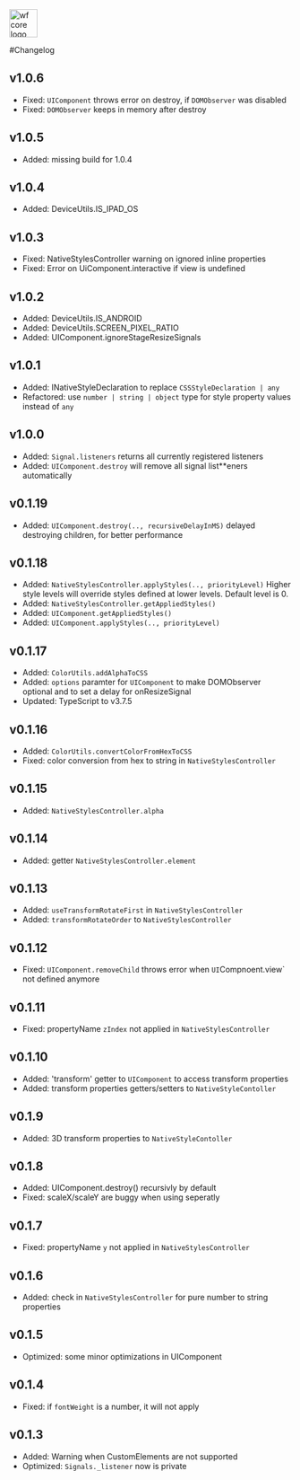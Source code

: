 <img src="https://webfruits.io/assets/wf-small-core-logo.svg" alt="wf core logo" height="50px">

#Changelog

## v1.0.6
* Fixed: `UIComponent` throws error on destroy, if `DOMObserver` was disabled
* Fixed: `DOMObserver` keeps in memory after destroy

## v1.0.5
* Added: missing build for 1.0.4

## v1.0.4
* Added: DeviceUtils.IS_IPAD_OS

## v1.0.3
* Fixed: NativeStylesController warning on ignored inline properties
* Fixed: Error on UiComponent.interactive if view is undefined

## v1.0.2
* Added: DeviceUtils.IS_ANDROID
* Added: DeviceUtils.SCREEN_PIXEL_RATIO
* Added: UIComponent.ignoreStageResizeSignals

## v1.0.1
* Added: INativeStyleDeclaration to replace `CSSStyleDeclaration | any` 
* Refactored: use `number | string | object` type for style property values instead of `any`

## v1.0.0
* Added: `Signal.listeners` returns all currently registered listeners
* Added: `UIComponent.destroy` will remove all signal list**eners automatically 

## v0.1.19
* Added: `UIComponent.destroy(.., recursiveDelayInMS)` delayed destroying children, for better performance

## v0.1.18
* Added: `NativeStylesController.applyStyles(.., priorityLevel)` Higher style levels will override styles defined at lower levels. Default level is 0.
* Added: `NativeStylesController.getAppliedStyles()`
* Added: `UIComponent.getAppliedStyles()`
* Added: `UIComponent.applyStyles(.., priorityLevel)`

## v0.1.17
* Added: `ColorUtils.addAlphaToCSS`
* Added: `options` paramter for `UIComponent` to make DOMObserver optional and to set a delay for onResizeSignal
* Updated: TypeScript to v3.7.5

## v0.1.16
* Added: `ColorUtils.convertColorFromHexToCSS`
* Fixed: color conversion from hex to string in `NativeStylesController`

## v0.1.15
* Added: `NativeStylesController.alpha`

## v0.1.14
* Added: getter `NativeStylesController.element`

## v0.1.13
* Added: `useTransformRotateFirst` in `NativeStylesController`
* Added: `transformRotateOrder` to `NativeStylesController`

## v0.1.12
* Fixed: `UIComponent.removeChild` throws error when `UI`Compnoent.view` not defined anymore

## v0.1.11
* Fixed: propertyName `zIndex` not applied in `NativeStylesController`

## v0.1.10
* Added: 'transform' getter to `UIComponent` to access transform properties
* Added: transform properties getters/setters to `NativeStyleContoller`

## v0.1.9
* Added: 3D transform properties to `NativeStyleContoller`

## v0.1.8
* Added: UIComponent.destroy() recursivly by default
* Fixed: scaleX/scaleY are buggy when using seperatly

## v0.1.7
* Fixed: propertyName `y` not applied in `NativeStylesController`

## v0.1.6
* Added: check in `NativeStylesController` for pure number to string properties 

## v0.1.5
* Optimized: some minor optimizations in UIComponent

## v0.1.4
* Fixed: if `fontWeight` is a number, it will not apply 

## v0.1.3
* Added: Warning when CustomElements are not supported
* Optimized: `Signals._listener` now is private 
